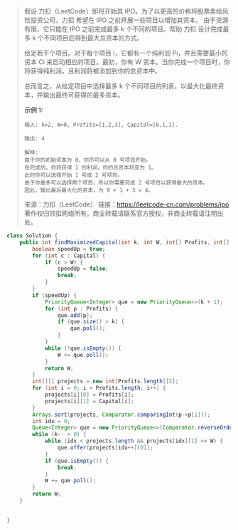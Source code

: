 > 假设 力扣（LeetCode）即将开始其 IPO。为了以更高的价格将股票卖给风险投资公司，力扣 希望在 IPO 之前开展一些项目以增加其资本。 由于资源有限，它只能在 IPO 之前完成最多 k 个不同的项目。帮助 力扣 设计完成最多 k 个不同项目后得到最大总资本的方式。
>
> 给定若干个项目。对于每个项目 i，它都有一个纯利润 Pi，并且需要最小的资本 Ci 来启动相应的项目。最初，你有 W 资本。当你完成一个项目时，你将获得纯利润，且利润将被添加到你的总资本中。
>
> 总而言之，从给定项目中选择最多 k 个不同项目的列表，以最大化最终资本，并输出最终可获得的最多资本。
>
> **示例 1:**
>
> ```
> 输入: k=2, W=0, Profits=[1,2,3], Capital=[0,1,1].
> 
> 输出: 4
> 
> 解释:
> 由于你的初始资本为 0，你尽可以从 0 号项目开始。
> 在完成后，你将获得 1 的利润，你的总资本将变为 1。
> 此时你可以选择开始 1 号或 2 号项目。
> 由于你最多可以选择两个项目，所以你需要完成 2 号项目以获得最大的资本。
> 因此，输出最后最大化的资本，为 0 + 1 + 3 = 4。
> ```
>
> 
>
> 来源：力扣（LeetCode）
> 链接：https://leetcode-cn.com/problems/ipo
> 著作权归领扣网络所有。商业转载请联系官方授权，非商业转载请注明出处。

```java
class Solution {
    public int findMaximizedCapital(int k, int W, int[] Profits, int[] Capital) {
        boolean speedUp = true;
        for (int c : Capital) {
            if (c > W) {
                speedUp = false;
                break;
            }
        }
        if (speedUp) {
            PriorityQueue<Integer> que = new PriorityQueue<>(k + 1);
            for (int p : Profits) {
                que.add(p);
                if (que.size() > k) {
                    que.poll();
                }
            }
            while (!que.isEmpty()) {
                W += que.poll();
            }
            return W;
        }
        int[][] projects = new int[Profits.length][2];
        for (int i = 0; i < Profits.length; i++) {
            projects[i][0] = Profits[i];
            projects[i][1] = Capital[i];
        }
        Arrays.sort(projects, Comparator.comparingInt(p->p[1]));
        int idx = 0;
        Queue<Integer> que = new PriorityQueue<>(Comparator.reverseOrder());
        while (k-- > 0) {
            while (idx < projects.length && projects[idx][1] <= W) {
                que.offer(projects[idx++][0]);
            }
            if (que.isEmpty()) {
                break;
            }
            W += que.poll();
        }
        return W;
    }

   
}
```


